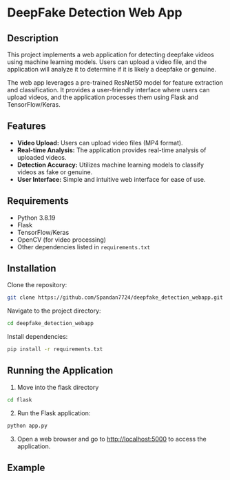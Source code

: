 ﻿# DeepFake Detection Web App

## Description
This project implements a web application for detecting deepfake videos using machine learning models. Users can upload a video file, and the application will analyze it to determine if it is likely a deepfake or genuine.

The web app leverages a pre-trained ResNet50 model for feature extraction and classification. It provides a user-friendly interface where users can upload videos, and the application processes them using Flask and TensorFlow/Keras.

## Features
- **Video Upload:** Users can upload video files (MP4 format).
- **Real-time Analysis:** The application provides real-time analysis of uploaded videos.
- **Detection Accuracy:** Utilizes machine learning models to classify videos as fake or genuine.
- **User Interface:** Simple and intuitive web interface for ease of use.

## Requirements
- Python 3.8.19
- Flask
- TensorFlow/Keras
- OpenCV (for video processing)
- Other dependencies listed in `requirements.txt`

## Installation
Clone the repository:
```bash
git clone https://github.com/Spandan7724/deepfake_detection_webapp.git
```
Navigate to the project directory:
```bash
cd deepfake_detection_webapp
```
Install dependencies:
```bash 
pip install -r requirements.txt
```

## Running the Application

1. Move into the flask directory 
```bash
cd flask
```

2. Run the Flask application:
```bash
python app.py
```
3. Open a web browser and go to <http://localhost:5000> to access the application.

## Example

